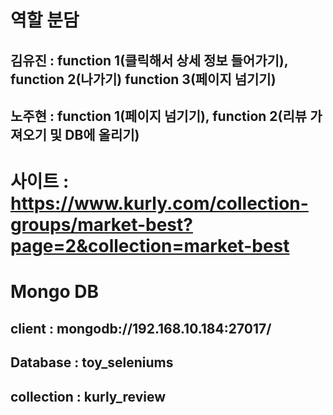
# 역할 분담
## 김유진 : function 1(클릭해서 상세 정보 들어가기), function 2(나가기) function 3(페이지 넘기기)
## 노주현 : function 1(페이지 넘기기), function 2(리뷰 가져오기 및 DB에 올리기)

# 사이트 : https://www.kurly.com/collection-groups/market-best?page=2&collection=market-best
# Mongo DB
## client : mongodb://192.168.10.184:27017/
## Database : toy_seleniums
## collection : kurly_review 